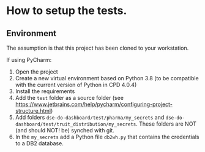 # How to setup the tests.

## Environment
The assumption is that this project has been cloned to your workstation.

If using PyCharm:
1. Open the project
2. Create a new virtual environment based on Python 3.8 (to be compatible with the current version of Python in CPD 4.0.4)
3. Install the requirements
4. Add the `test` folder as a source folder (see https://www.jetbrains.com/help/pycharm/configuring-project-structure.html)
5. Add folders `dse-do-dashboard/test/pharma/my_secrets` and `dse-do-dashboard/test/truit_distribution/my_secrets`. 
These folders are NOT (and should NOT! be) synched with git.
6. In the `my_secrets` add a Python file `db2wh.py` that contains the credentials to a DB2 database.
